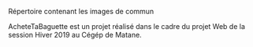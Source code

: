 Répertoire contenant les images de commun







AcheteTaBaguette est un projet réalisé dans le cadre du projet Web de la session Hiver 2019 au Cégép de Matane.
